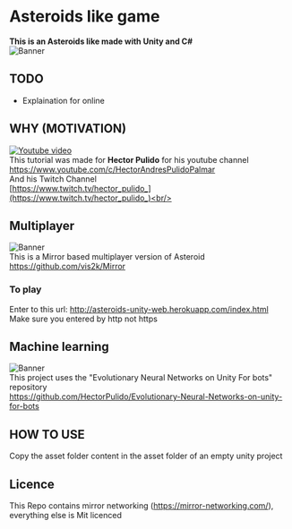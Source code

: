 # Asteroids like game
<b>This is an Asteroids like made with Unity and C#</b> <br/>
![Banner](img/img.gif) <br/>

## TODO
* Explaination for online</br>

## WHY (MOTIVATION)
[![Youtube video](https://img.youtube.com/vi/hA2QJfeh0C8/0.jpg)](https://www.youtube.com/watch?v=hA2QJfeh0C8)<br/>
This tutorial was made for <b>Hector Pulido</b> for his youtube channel <br/>
https://www.youtube.com/c/HectorAndresPulidoPalmar <br/>
And his Twitch Channel<br/>
[https://www.twitch.tv/hector_pulido_](https://www.twitch.tv/hector_pulido_)<br/>

## Multiplayer
![Banner](img/img_multiplayer.gif)<br/>
This is a Mirror based multiplayer version of Asteroid </br>
https://github.com/vis2k/Mirror

### To play
Enter to this url: http://asteroids-unity-web.herokuapp.com/index.html <br>
Make sure you entered by http not https

## Machine learning
![Banner](img/img_ml.gif)<br/>
This project uses the "Evolutionary Neural Networks on Unity For bots" repository<br/>
https://github.com/HectorPulido/Evolutionary-Neural-Networks-on-unity-for-bots

## HOW TO USE
Copy the asset folder content in the asset folder of an empty unity project

## Licence
This Repo contains mirror networking (https://mirror-networking.com/), everything else is Mit licenced
